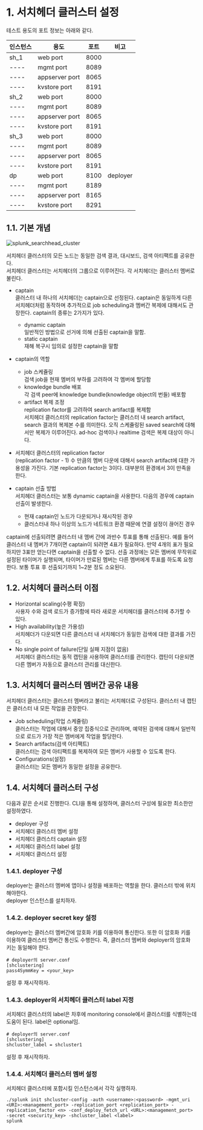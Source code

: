 # 1. 서치헤더 클러스터 설정

테스트 용도의 포트 정보는 아래와 같다.

인스턴스|용도|포트|비고
---- | ---- | ---- | ----
sh_1|web port|8000|
----|mgmt port|8089|
----|appserver port|8065|
----|kvstore port|8191|
sh_2|web port|8000|
----|mgmt port|8089|
----|appserver port|8065|
----|kvstore port|8191|
sh_3|web port|8000|
----|mgmt port|8089|
----|appserver port|8065|
----|kvstore port|8191|
dp|web port|8100|deployer
----|mgmt port|8189|
----|appserver port|8165|
----|kvstore port|8291|

## 1.1. 기본 개념

![splunk_searchhead_cluster](https://user-images.githubusercontent.com/6319057/47482239-f4cfdc80-d870-11e8-93c5-c8ecd63dbedc.PNG)

서치헤더 클러스터의 모든 노드는 동일한 검색 결과, 대시보드, 검색 아티팩트를 공유한다.  
서치헤더 클러스터는 서치헤더의 그룹으로 이루어진다. 각 서치헤더는 클러스터 멤버로 불린다.  

- captain  
클러스터 내 하나의 서치헤더는 captain으로 선정된다. captain은 동일하게 다른 서치헤더처럼 동작하며 추가적으로 job scheduling과 멤버간 복제에 대해서도 관장한다. captain의 종류는 2가지가 있다.  
  - dynamic captain  
  일반적인 방법으로 선거에 의해 선출된 captain을 말함.  
  - static captain  
  재해 복구시 임의로 설정한 captain을 말함  
  
- captain의 역할  
  - job 스케쥴링  
  검색 job을 현재 멤버의 부하를 고려하여 각 멤버에 할당함  
  - knowledge bundle 배포  
  각 검색 peer에 knowledge bundle(knowledge object의 번들) 배포함  
  - artifact 복제 조정  
  replication factor를 고려하여 search artifact를 복제함  
  서치헤더 클러스터의 replication factor는 클러스터 내 search artifact, search 결과의 복제본 수를 의미한다. 오직 스케쥴링된 saved search에 대해서만 복제가 이루어진다. ad-hoc 검색이나 realtime 검색은 복제 대상이 아니다.  
  
- 서치헤더 클러스터의 replication factor  
(replication factor - 1) 수 만큼의 멤버 다운에 대해서 search artifact에 대한 가용성을 가진다. 기본 replication factor는 3이다. 대부분의 환경에서 3이 만족을 한다.  

- captain 선출 방법  
서치헤더 클러스터는 보통 dynamic captain을 사용한다. 다음의 경우에 captain 선출이 발생한다.  
  - 현재 captain인 노드가 다운되거나 재시작된 경우  
  - 클러스터내 하나 이상의 노드가 네트워크 환경 때문에 연결 설정이 끊어진 경우  
  
captain에 선출되려면 클러스터 내 멤버 간에 과반수 투표를 통해 선출된다. 예를 들어 클러스터 내 멤버가 7개이면 captain이 되려면 4표가 필요하다. 만약 4개의 표가 필요하지만 3표만 얻는다면 captain을 선출할 수 없다. 선출 과정에는 모든 멤버에 무작위로 설정된 타이머가 실행되며, 타이머가 만료된 멤버는 다른 멤버에게 투표를 하도록 요청한다. 보통 투표 후 선출되기까지 1~2분 정도 소요된다. 


## 1.2. 서치헤더 클러스터 이점

- Horizontal scaling(수평 확장)  
사용자 수와 검색 로드가 증가함에 따라 새로운 서치헤더를 클러스터에 추가할 수 있다.
- High availability(높은 가용성)  
서치헤더가 다운되면 다른 클러스터 내 서치헤더가 동일한 검색에 대한 결과를 가진다.
- No single point of failure(단일 실패 지점이 없음)  
서치헤더 클러스터는 동적 캡틴을 사용하여 클러스터를 관리한다. 캡틴이 다운되면 다른 멤버가 자동으로 클러스터 관리를 대신한다.

## 1.3. 서치헤더 클러스터 멤버간 공유 내용

서치헤더 클러스터는 클러스터 멤버라고 불리는 서치헤더로 구성된다. 클러스터 내 캡틴은 클러스터 내 모든 작업을 관장한다.  

- Job scheduling(작업 스케쥴링)  
클러스터는 작업에 대해서 중앙 집중식으로 관리하며, 예약된 검색에 대해서 일반적으로 로드가 가장 적은 멤버에게 작업을 할당한다.
- Search artifacts(검색 아티팩트)  
클러스터는 검색 아티팩트를 복제하여 모든 멤버가 사용할 수 있도록 한다.  
- Configurations(설정)  
클러스터는 모든 멤버가 동일한 설정을 공유한다.

## 1.4. 서치헤더 클러스터 구성

다음과 같은 순서로 진행한다. CLI을 통해 설정하며, 클러스터 구성에 필요한 최소한만 설정하였다.  

- deployer 구성  
- 서치헤더 클러스터 멤버 설정  
- 서치헤더 클러스터 captain 설정  
- 서치헤더 클러스터 label 설정  
- 서치헤더 클러스터 설정  

### 1.4.1. deployer 구성
deployer는 클러스터 멤버에 앱이나 설정을 배포하는 역할을 한다. 클러스터 밖에 위치해야한다.  
deployer 인스턴스를 설치하자.  

### 1.4.2. deployer secret key 설정
deployer는 클러스터 멤버간에 암호화 키를 이용하여 통신한다. 또한 이 암호화 키를 이용하여 클러스터 멤버간 통신도 수행한다. 즉, 클러스터 멤버와 deployer의 암호화 키는 동일해야 한다.  

```
# deployer의 server.conf
[shclustering]
pass4SymmKey = <your_key>
```

설정 후 재시작하자.

### 1.4.3. deployer의 서치헤더 클러스터 label 지정
서치헤더 클러스터의 label은 차후에 monitoring console에서 클러스터를 식별하는데 도움이 된다. label은 optional임.

```
# deployer의 server.conf
[shclustering]
shcluster_label = shcluster1
```

설정 후 재시작하자.

### 1.4.4. 서치헤더 클러스터 멤버 설정
서치헤더 클러스터에 포함시킬 인스턴스에서 각각 실행하자.

```
./splunk init shcluster-config -auth <username>:<password> -mgmt_uri <URI>:<management_port> -replication_port <replication_port> -replication_factor <n> -conf_deploy_fetch_url <URL>:<management_port> -secret <security_key> -shcluster_label <label>
splunk 
```
